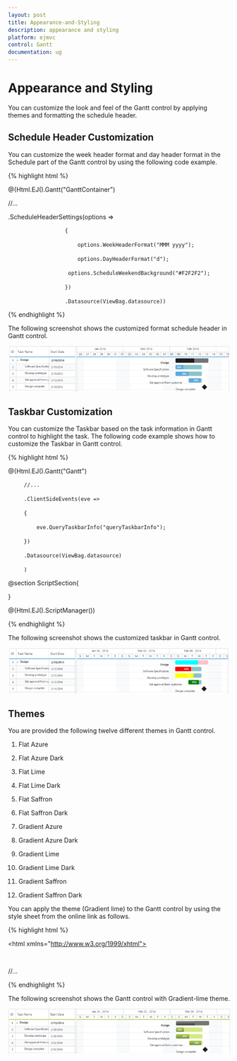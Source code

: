 ```yaml
---
layout: post
title: Appearance-and-Styling
description: appearance and styling
platform: ejmvc
control: Gantt
documentation: ug
---
```


# Appearance and Styling

You can customize the look and feel of the Gantt control by applying themes and formatting the schedule header.

## Schedule Header Customization

You can customize the week header format and day header format in the Schedule part of the Gantt control by using the following code example.





{% highlight html %}



@(Html.EJ().Gantt("GanttContainer")

//...

.ScheduleHeaderSettings(options => 

                      {

                          options.WeekHeaderFormat("MMM yyyy"); 

                          options.DayHeaderFormat("d"); 

                       options.ScheduleWeekendBackground("#F2F2F2");

                      })

                      .Datasource(ViewBag.datasource))



{% endhighlight %}





The following screenshot shows the customized format schedule header in Gantt control.



![](Appearance-and-Styling_images/Appearance-and-Styling_img1.png)



## Taskbar Customization

You can customize the Taskbar based on the task information in Gantt control to highlight the task. The following code example shows how to customize the Taskbar in Gantt control.





{% highlight html %}



@(Html.EJ().Gantt("Gantt")

         //...

         .ClientSideEvents(eve =>

         {

             eve.QueryTaskbarInfo("queryTaskbarInfo");

         })

         .Datasource(ViewBag.datasource)

         )



@section ScriptSection{

   <script type="text/javascript">

       function queryTaskbarInfo(args) {

           if (args.data.level === 0) {

               args.parentTaskbarBackground = "pink";

               args.parentProgressbarBackground = "cyan";

           } else {

               if (args.data.status == "60") {

                   args.progressbarBackground = "red";

               } else if (args.data.status == "70") {

                   args.progressbarBackground = "yellow";

               } else if (args.data.status == "80") {

                   args.progressbarBackground = "green";

               }

       }

}

     </script>

}

@(Html.EJ().ScriptManager())





{% endhighlight %}





The following screenshot shows the customized taskbar in Gantt control.



![](Appearance-and-Styling_images/Appearance-and-Styling_img2.png)



## Themes

 You are provided the following twelve different themes in Gantt control.

1. Flat Azure                           

2. Flat Azure Dark                  

3. Flat Lime                             

4. Flat Lime Dark                   

5. Flat Saffron                        

6. Flat Saffron Dark

7. Gradient Azure

8. Gradient Azure Dark

9. Gradient Lime

10. Gradient Lime Dark

11. Gradient Saffron

12. Gradient Saffron Dark

You can apply the theme (Gradient lime) to the Gantt control by using the style sheet from the online link as follows.



{% highlight html %}

<!DOCTYPE html>



<html xmlns="http://www.w3.org/1999/xhtml">

<head>

<title>Getting Started with Gantt Control for JavaScript</title>

<!-- style sheet for default theme(gradient lime) -->

<link href="http://cdn.syncfusion.com/13.1.0.21/js/web/flat-azure/ej.web.all.min.css" rel="stylesheet" /> 

//…



</html>



{% endhighlight %}



The following screenshot shows the Gantt control with Gradient-lime theme.

![](Appearance-and-Styling_images/Appearance-and-Styling_img3.png)



